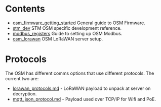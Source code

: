 Contents
========

* [osm_firmware_getting_started](osm_firmware_getting_started.md) General guide to OSM Firmware.
* [stm_dev](stm_dev.md) STM OSM specific development reference.
* [modbus_registers](modbus_registers.md) Guide to setting up OSM Modbus.
* [osm_lorawan](osm_lorawan.md) OSM LoRaWAN server setup.

Protocols
=========

The OSM has different comms options that use different protocols.
The current two are:

* [lorawan_protocols.md](lorawan_protocols.md) - LoRaWAN payload to unpack at server on decryption.
* [mqtt_json_protocol.md](mqtt_json_protocol.md) - Payload used over TCP/IP for Wifi and PoE.

